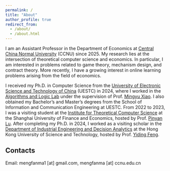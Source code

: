 ```yaml
---
permalink: /
title: "About"
author_profile: true
redirect_from: 
  - /about/
  - /about.html
---
```

I am an Assistant Professor in the Department of Economics at [Central China Normal University](https://english.ccnu.edu.cn/) (CCNU) since 2025. My research lies at the intersection of theoretical computer science and economics. In particular, I am interested in problems related to game theory, mechanism design, and contract theory. More recently, I have a growing interest in online learning problems arising from the field of economics.

I received my Ph.D. in Computer Science from the [University of Electronic Science and Technology of China](https://www.uestc.edu.cn/) (UESTC) in 2024, where I worked in the [Algorithms and Logic Lab](https://tcsuestc.com/) under the supervision of Prof. [Mingyu Xiao](https://sites.google.com/site/myxiao/). I also obtained my Bachelor’s and Master’s degrees from the School of Information and Communication Engineering at UESTC. From 2022 to 2023, I was a visiting student at the [Institute for Theoretical Computer Science](https://itcs.sufe.edu.cn/) at the Shanghai University of Finance and Economics, hosted by Prof. [Pinyan Lu](http://pinyanlu.com/). After completing my Ph.D. in 2024, I worked as a visiting scholar in the [Department of Industrial Engineering and Decision Analytics](https://ieda.ust.hk/eng/index.php) at the Hong Kong University of Science and Technology, hosted by Prof. [Yiding Feng](https://www.ydfeng.us/).

## Contacts
Email: mengfanma1 [at] gmail.com, mengfanma [at] ccnu.edu.cn 
